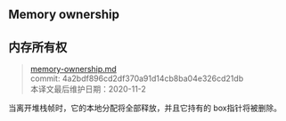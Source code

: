 ## Memory ownership
## 内存所有权

>[memory-ownership.md](https://github.com/rust-lang/reference/blob/master/src/memory-ownership.md)\
>commit: 4a2bdf896cd2df370a91d14cb8ba04e326cd21db \
>本译文最后维护日期：2020-11-2

当离开堆栈帧时，它的本地分配将全部释放，并且它持有的 box指针将被删除。

<!-- 2020-10-25 -->
<!-- checked -->
